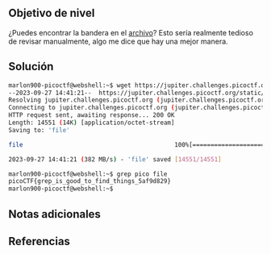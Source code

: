 ## Objetivo de nivel
¿Puedes encontrar la bandera en el [archivo](https://jupiter.challenges.picoctf.org/static/515f19f3612bfd97cd3f0c0ba32bd864/file)? Esto sería realmente tedioso de revisar manualmente, algo me dice que hay una mejor manera.

## Solución
``` bash
marlon900-picoctf@webshell:~$ wget https://jupiter.challenges.picoctf.org/static/515f19f3612bfd97cd3f0c0ba32bd864/file
--2023-09-27 14:41:21--  https://jupiter.challenges.picoctf.org/static/515f19f3612bfd97cd3f0c0ba32bd864/file
Resolving jupiter.challenges.picoctf.org (jupiter.challenges.picoctf.org)... 3.131.60.8
Connecting to jupiter.challenges.picoctf.org (jupiter.challenges.picoctf.org)|3.131.60.8|:443... connected.
HTTP request sent, awaiting response... 200 OK
Length: 14551 (14K) [application/octet-stream]
Saving to: 'file'

file                                          100%[=================================================================================================>]  14.21K  --.-KB/s    in 0s      

2023-09-27 14:41:21 (382 MB/s) - 'file' saved [14551/14551]

marlon900-picoctf@webshell:~$ grep pico file
picoCTF{grep_is_good_to_find_things_5af9d829}
marlon900-picoctf@webshell:~$ 
```
## Notas adicionales


## Referencias
